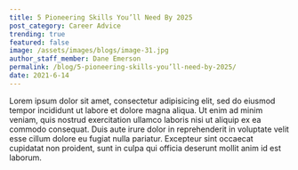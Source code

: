 ```yaml
---
title: 5 Pioneering Skills You’ll Need By 2025
post_category: Career Advice
trending: true
featured: false
image: /assets/images/blogs/image-31.jpg
author_staff_member: Dane Emerson
permalink: /blog/5-pioneering-skills-you’ll-need-by-2025/
date: 2021-6-14
---
```


Lorem ipsum dolor sit amet, consectetur adipisicing elit, sed do eiusmod tempor incididunt ut labore et dolore magna aliqua. Ut enim ad minim veniam, quis nostrud exercitation ullamco laboris nisi ut aliquip ex ea commodo consequat. Duis aute irure dolor in reprehenderit in voluptate velit esse cillum dolore eu fugiat nulla pariatur. Excepteur sint occaecat cupidatat non proident, sunt in culpa qui officia deserunt mollit anim id est laborum.
